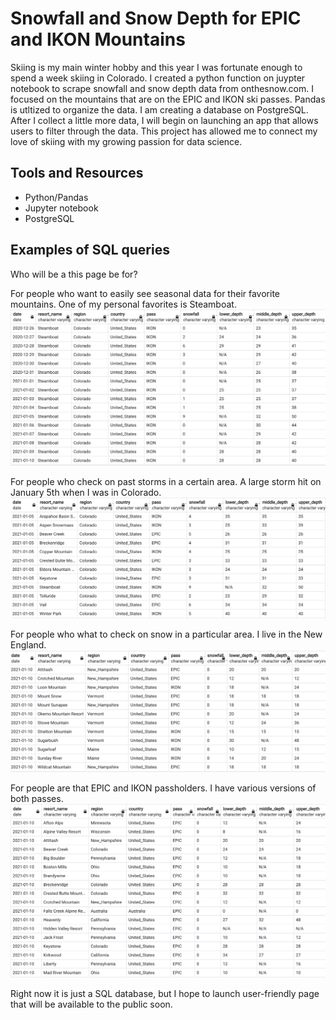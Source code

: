 # Snowfall and Snow Depth for EPIC and IKON Mountains
Skiing is my main winter hobby and this year I was fortunate enough to spend a week skiing in Colorado. I created a python function on juypter notebook to scrape snowfall and snow depth data from onthesnow.com. I focused on the mountains that are on the EPIC and IKON ski passes. Pandas is utltized to organize the data. I am creating a database on PostgreSQL. After I collect a little more data, I will begin on launching an app that allows users to filter through the data. This project has allowed me to connect my love of skiing with my growing passion for data science.

## Tools and Resources
* Python/Pandas
* Jupyter notebook
* PostgreSQL

## Examples of SQL queries
Who will be a this page be for?

For people who want to easily see seasonal data for their favorite mountains. One of my personal favorites is Steamboat.
![ScreenShot](/Screenshots/Steamboat.png)


For people who check on past storms in a certain area. A large storm hit on January 5th when I was in Colorado.
![ScreenShot](/Screenshots/storm.png)


For people who what to check on snow in a particular area. I live in the New England.
![ScreenShot](/Screenshots/Northeast.png)


For people are that EPIC and IKON passholders. I have various versions of both passes.
![ScreenShot](/Screenshots/epic.png)


Right now it is just a SQL database, but I hope to launch user-friendly page that will be available to the public soon.
